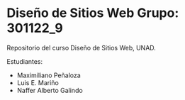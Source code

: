 # Diseño de Sitios Web Grupo: 301122_9
Repositorio del curso Diseño de Sitios Web, UNAD.

Estudiantes:
<ul>
<li>Maximiliano Peñaloza</li>
<li>Luis E. Mariño</li>
<li>Naffer Alberto Galindo</li>
</ul>
